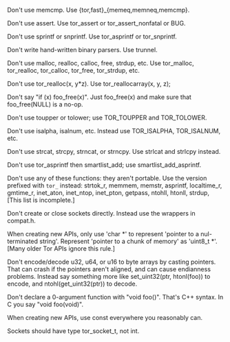 
Don't use memcmp.  Use {tor,fast}_{memeq,memneq,memcmp}.

Don't use assert.  Use tor_assert or tor_assert_nonfatal or BUG.

Don't use sprintf or snprintf.  Use tor_asprintf or tor_snprintf.

Don't write hand-written binary parsers.  Use trunnel.

Don't use malloc, realloc, calloc, free, strdup, etc. Use tor_malloc,
tor_realloc, tor_calloc, tor_free, tor_strdup, etc.

Don't use tor_realloc(x, y*z). Use tor_reallocarray(x, y, z);

Don't say "if (x) foo_free(x)".  Just foo_free(x) and make sure that
foo_free(NULL) is a no-op.

Don't use toupper or tolower; use TOR_TOUPPER and TOR_TOLOWER.

Don't use isalpha, isalnum, etc.  Instead use TOR_ISALPHA, TOR_ISALNUM, etc.

Don't use strcat, strcpy, strncat, or strncpy. Use strlcat and strlcpy
instead.

Don't use tor_asprintf then smartlist_add; use smartlist_add_asprintf.

Don't use any of these functions: they aren't portable. Use the
version prefixed with `tor_` instead: strtok_r, memmem, memstr,
asprintf, localtime_r, gmtime_r, inet_aton, inet_ntop, inet_pton,
getpass, ntohll, htonll, strdup,   [This list is incomplete.]

Don't create or close sockets directly. Instead use the wrappers in
compat.h.

When creating new APIs, only use 'char *' to represent 'pointer to a
nul-terminated string'.  Represent 'pointer to a chunk of memory' as
'uint8_t *'.  [Many older Tor APIs ignore this rule.]

Don't encode/decode u32, u64, or u16 to byte arrays by casting
pointers. That can crash if the pointers aren't aligned, and can cause
endianness problems.  Instead say something more like set_uint32(ptr,
htonl(foo)) to encode, and ntohl(get_uint32(ptr)) to decode.

Don't declare a 0-argument function with "void foo()".  That's C++
syntax. In C you say "void foo(void)".

When creating new APIs, use const everywhere you reasonably can.

Sockets should have type tor_socket_t, not int.

